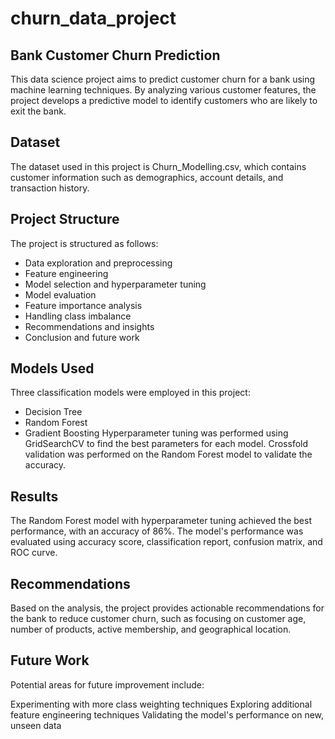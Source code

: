 # churn_data_project

## Bank Customer Churn Prediction
This data science project aims to predict customer churn for a bank using machine learning techniques. By analyzing various customer features, the project develops a predictive model to identify customers who are likely to exit the bank.

## Dataset
The dataset used in this project is Churn_Modelling.csv, which contains customer information such as demographics, account details, and transaction history.

## Project Structure
The project is structured as follows:

- Data exploration and preprocessing
- Feature engineering
- Model selection and hyperparameter tuning
- Model evaluation
- Feature importance analysis
- Handling class imbalance
- Recommendations and insights
- Conclusion and future work

## Models Used
Three classification models were employed in this project:

- Decision Tree
- Random Forest
- Gradient Boosting
Hyperparameter tuning was performed using GridSearchCV to find the best parameters for each model.
Crossfold validation was performed on the Random Forest model to validate the accuracy.

## Results
The Random Forest model with hyperparameter tuning achieved the best performance, with an accuracy of 86%. The model's performance was evaluated using accuracy score, classification report, confusion matrix, and ROC curve.

## Recommendations
Based on the analysis, the project provides actionable recommendations for the bank to reduce customer churn, such as focusing on customer age, number of products, active membership, and geographical location.

## Future Work
Potential areas for future improvement include:

Experimenting with more class weighting techniques
Exploring additional feature engineering techniques
Validating the model's performance on new, unseen data

